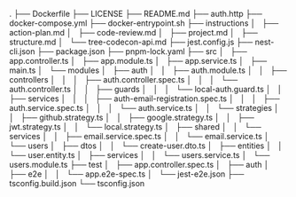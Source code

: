 .
├── Dockerfile
├── LICENSE
├── README.md
├── auth.http
├── docker-compose.yml
├── docker-entrypoint.sh
├── instructions
│   ├── action-plan.md
│   ├── code-review.md
│   ├── project.md
│   ├── structure.md
│   └── tree-codecon-api.md
├── jest.config.js
├── nest-cli.json
├── package.json
├── pnpm-lock.yaml
├── src
│   ├── app.controller.ts
│   ├── app.module.ts
│   ├── app.service.ts
│   ├── main.ts
│   └── modules
│       ├── auth
│       │   ├── auth.module.ts
│       │   ├── controllers
│       │   │   ├── auth.controller.spec.ts
│       │   │   └── auth.controller.ts
│       │   ├── guards
│       │   │   └── local-auth.guard.ts
│       │   ├── services
│       │   │   ├── auth-email-registration.spec.ts
│       │   │   ├── auth.service.spec.ts
│       │   │   └── auth.service.ts
│       │   └── strategies
│       │       ├── github.strategy.ts
│       │       ├── google.strategy.ts
│       │       ├── jwt.strategy.ts
│       │       └── local.strategy.ts
│       ├── shared
│       │   └── services
│       │       ├── email.service.spec.ts
│       │       └── email.service.ts
│       └── users
│           ├── dtos
│           │   └── create-user.dto.ts
│           ├── entities
│           │   └── user.entity.ts
│           ├── services
│           │   └── users.service.ts
│           └── users.module.ts
├── test
│   ├── app.controller.spec.ts
│   ├── auth
│   ├── e2e
│   │   └── app.e2e-spec.ts
│   └── jest-e2e.json
├── tsconfig.build.json
└── tsconfig.json
